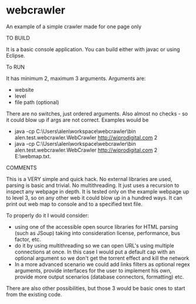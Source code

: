 # webcrawler
An example of a simple crawler made for one page only

TO BUILD

It is a basic console application. You can build either with javac or using Eclipse. 

To RUN

It has minimum 2, maximum 3 arguments. Arguments are: 
- website
- level
- file path (optional)

There are no switches, just ordered arguments. Also almost no checks - so it could blow up if args are not correct. Examples would be
- java -cp C:\Users\alen\workspace\webcrawler\bin alen.test.webcrawler.WebCrawler http://wiprodigital.com 2 
- java -cp C:\Users\alen\workspace\webcrawler\bin alen.test.webcrawler.WebCrawler http://wiprodigital.com 2 E:\\webmap.txt.


COMMENTS

This is a VERY simple and quick hack. No external libraries are used, parsing is basic and trivial. No multithreading. It just uses a recursion to inspect any webpage in depth. It is tested only on the example webpage up to level 3, so on any other web it could blow up in a hundred ways. 
It can print out web map to console and to a specified text file.

To properly do it I would consider: 
- using one of the accessible open source libraries for HTML parsing (such as JSoup) taking into consideration license, performance, bus factor, etc.
- do it by using multithreading so we can open URL's using multiple connections at once. In this case I would put a default cap with an optional argument so we don't get the torrent effect and kill the network
- In a more advanced scenario we could add links filters as optional regex arguments, provide interfaces for the user to implement his own, provide more output scenarios (database connectors, formatting) etc.

There are also other possibilities, but those 3 would be basic ones to start from the existing code.
